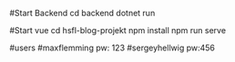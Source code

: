 #Start Backend
cd backend
dotnet run

#Start vue
cd hsfl-blog-projekt
npm install
npm run serve

#users
#maxflemming pw: 123
#sergeyhellwig pw:456